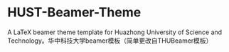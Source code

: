 # HUST-Beamer-Theme
A LaTeX beamer theme template for Huazhong University of Science and Technology。华中科技大学beamer模板（简单更改自THUBeamer模板）
